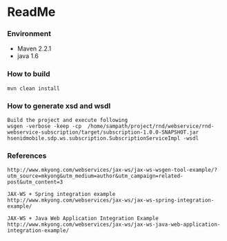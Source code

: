 # ReadMe

### Environment 

+ Maven 2.2.1
+ java 1.6 


### How to build 

    mvn clean install

### How to generate xsd and wsdl
    Build the project and execute following
    wsgen -verbose -keep -cp  /home/sampath/project/rnd/webservice/rnd-webservice-subscription/target/subscription-1.0.0-SNAPSHOT.jar hsenidmobile.sdp.ws.subscription.SubscriptionServiceImpl -wsdl
    
### References
    http://www.mkyong.com/webservices/jax-ws/jax-ws-wsgen-tool-example/?utm_source=mkyong&utm_medium=author&utm_campaign=related-post&utm_content=3
    
    JAX-WS + Spring integration example
    http://www.mkyong.com/webservices/jax-ws/jax-ws-spring-integration-example/
    
    JAX-WS + Java Web Application Integration Example
    http://www.mkyong.com/webservices/jax-ws/jax-ws-java-web-application-integration-example/
    
    
    
    
    